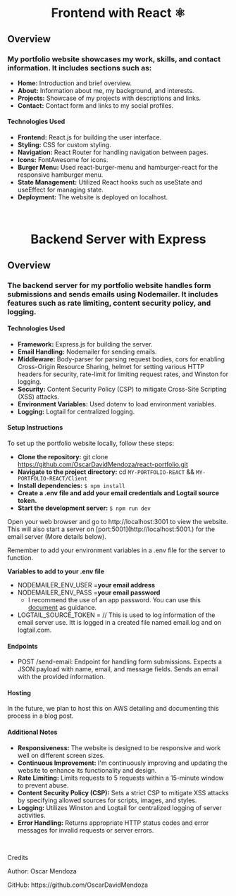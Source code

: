 <h1 align='center'>Frontend with React ⚛</h1>
<h2>Overview</h2>
<h3>My portfolio website showcases my work, skills, and contact information. It includes sections such as:</h3>

- **Home:** Introduction and brief overview.
- **About:** Information about me, my background, and interests.
- **Projects:** Showcase of my projects with descriptions and links.
- **Contact:** Contact form and links to my social profiles.

<h4>Technologies Used</h4>

- **Frontend:** React.js for building the user interface.
- **Styling:** CSS for custom styling.
- **Navigation:** React Router for handling navigation between pages.
- **Icons:** FontAwesome for icons.
- **Burger Menu:** Used react-burger-menu and hamburger-react for the responsive hamburger menu.
- **State Management:** Utilized React hooks such as useState and useEffect for managing state.
- **Deployment:** The website is deployed on localhost.

<br/>

<h1 align='center'>Backend Server with Express</h1>
<h2>Overview</h2>
<h3>The backend server for my portfolio website handles form submissions and sends emails using Nodemailer. It includes features such as rate limiting, content security policy, and logging.</h3>

<h4>Technologies Used</h4>

- **Framework:** Express.js for building the server.
- **Email Handling:** Nodemailer for sending emails.
- **Middleware:** Body-parser for parsing request bodies, cors for enabling Cross-Origin Resource Sharing, helmet for setting various HTTP headers for security, rate-limit for limiting request rates, and Winston for logging.
- **Security:** Content Security Policy (CSP) to mitigate Cross-Site Scripting (XSS) attacks.
- **Environment Variables:** Used dotenv to load environment variables.
- **Logging:** Logtail for centralized logging.

<h4>Setup Instructions</h4>
<p>To set up the portfolio website locally, follow these steps:</p>

- **Clone the repository:** git clone <https://github.com/OscarDavidMendoza/react-portfolio.git>
- **Navigate to the project directory:** cd `MY-PORTFOLIO-REACT` && `MY-PORTFOLIO-REACT/Client`
- **Install dependencies:** `$ npm install`
- **Create a .env file and add your email credentials and Logtail source token.**
- **Start the development server:** `$ npm run dev`
<p>Open your web browser and go to http://localhost:3001 to view the website. This will also start a server on [port:5001](http://localhost:5001.) for the email server (More details below).</p>

Remember to add your environment variables in a .env file for the server to function.

**Variables to add to your .env file**

- NODEMAILER_ENV_USER =**your email address**
- NODEMAILER_ENV_PASS =**your email password**
  - I recommend the use of an app password. You can use this [document](https://support.google.com/mail/answer/185833?hl=en "document") as guidance.
- LOGTAIL_SOURCE_TOKEN =<your logtail token from logtail.com> // This is used to log information of the email server use. Itt is logged in a created file named email.log and on logtail.com.

<h4>Endpoints</h4>

- POST /send-email: Endpoint for handling form submissions. Expects a JSON payload with name, email, and message fields. Sends an email with the provided information.

<h4>Hosting</h4>
In the future, we plan to host this on AWS detailing and documenting this process in a blog post.

<h4>Additional Notes</h4>

- **Responsiveness:** The website is designed to be responsive and work well on different screen sizes.
- **Continuous Improvement:** I'm continuously improving and updating the website to enhance its functionality and design.
- **Rate Limiting:** Limits requests to 5 requests within a 15-minute window to prevent abuse.
- **Content Security Policy (CSP):** Sets a strict CSP to mitigate XSS attacks by specifying allowed sources for scripts, images, and styles.
- **Logging:** Utilizes Winston and Logtail for centralized logging of server activities.
- **Error Handling:** Returns appropriate HTTP status codes and error messages for invalid requests or server errors.

<br/>
<p>Credits</p>
<p>Author: Oscar Mendoza</p>
<p>GitHub: https://github.com/OscarDavidMendoza</p>
